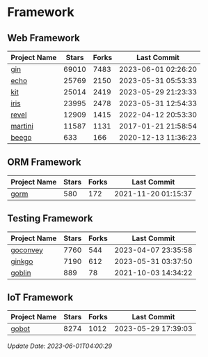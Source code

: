 # Framework

## Web Framework
| Project Name | Stars | Forks | Last Commit |
| ------------ | ----- | ----- | ----------- |
| [gin](https://github.com/gin-gonic/gin) | 69010 | 7483 | 2023-06-01 02:26:20 |
| [echo](https://github.com/labstack/echo) | 25769 | 2150 | 2023-05-31 05:53:33 |
| [kit](https://github.com/go-kit/kit) | 25014 | 2419 | 2023-05-29 21:23:33 |
| [iris](https://github.com/kataras/iris) | 23995 | 2478 | 2023-05-31 12:54:33 |
| [revel](https://github.com/revel/revel) | 12909 | 1415 | 2022-04-12 20:53:30 |
| [martini](https://github.com/go-martini/martini) | 11587 | 1131 | 2017-01-21 21:58:54 |
| [beego](https://github.com/astaxie/beego) | 633 | 166 | 2020-12-13 11:36:23 |

## ORM Framework
| Project Name | Stars | Forks | Last Commit |
| ------------ | ----- | ----- | ----------- |
| [gorm](https://github.com/jinzhu/gorm) | 580 | 172 | 2021-11-20 01:15:37 |

## Testing Framework
| Project Name | Stars | Forks | Last Commit |
| ------------ | ----- | ----- | ----------- |
| [goconvey](https://github.com/smartystreets/goconvey) | 7760 | 544 | 2023-04-07 23:35:58 |
| [ginkgo](https://github.com/onsi/ginkgo) | 7190 | 612 | 2023-05-31 03:37:50 |
| [goblin](https://github.com/franela/goblin) | 889 | 78 | 2021-10-03 14:34:22 |

## IoT Framework
| Project Name | Stars | Forks | Last Commit |
| ------------ | ----- | ----- | ----------- |
| [gobot](https://github.com/hybridgroup/gobot) | 8274 | 1012 | 2023-05-29 17:39:03 |

*Update Date: 2023-06-01T04:00:29*